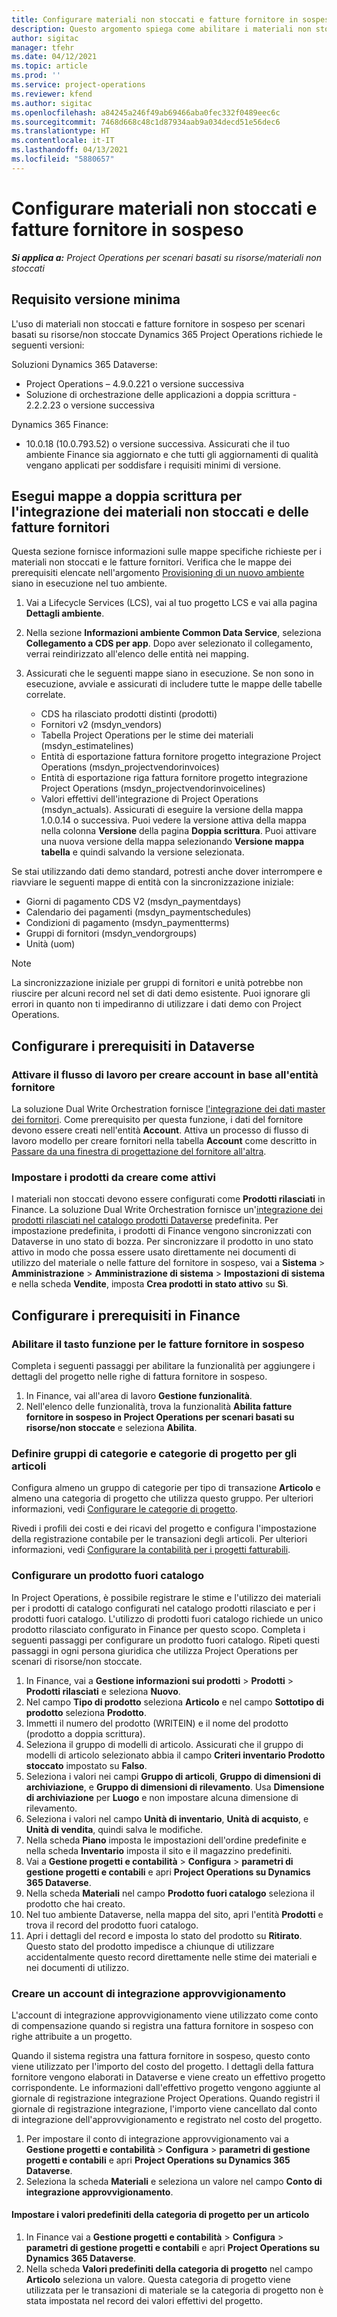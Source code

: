 ```yaml
---
title: Configurare materiali non stoccati e fatture fornitore in sospeso
description: Questo argomento spiega come abilitare i materiali non stoccati e le fatture fornitore in sospeso.
author: sigitac
manager: tfehr
ms.date: 04/12/2021
ms.topic: article
ms.prod: ''
ms.service: project-operations
ms.reviewer: kfend
ms.author: sigitac
ms.openlocfilehash: a84245a246f49ab69466aba0fec332f0489eec6c
ms.sourcegitcommit: 7468d668c48c1d87934aab9a034decd51e56dec6
ms.translationtype: HT
ms.contentlocale: it-IT
ms.lasthandoff: 04/13/2021
ms.locfileid: "5880657"
---
```

# <a name="configure-non-stocked-materials-and-pending-vendor-invoices"></a>Configurare materiali non stoccati e fatture fornitore in sospeso

_**Si applica a:** Project Operations per scenari basati su risorse/materiali non stoccati_

## <a name="minimum-version-requirement"></a>Requisito versione minima

L'uso di materiali non stoccati e fatture fornitore in sospeso per scenari basati su risorse/non stoccate Dynamics 365 Project Operations richiede le seguenti versioni:

Soluzioni Dynamics 365 Dataverse:

- Project Operations – 4.9.0.221 o versione successiva
- Soluzione di orchestrazione delle applicazioni a doppia scrittura - 2.2.2.23 o versione successiva

Dynamics 365 Finance:
- 10.0.18 (10.0.793.52) o versione successiva. Assicurati che il tuo ambiente Finance sia aggiornato e che tutti gli aggiornamenti di qualità vengano applicati per soddisfare i requisiti minimi di versione.

## <a name="run-dual-write-maps-for-non-stocked-materials-and-vendor-invoice-integration"></a>Esegui mappe a doppia scrittura per l'integrazione dei materiali non stoccati e delle fatture fornitori

Questa sezione fornisce informazioni sulle mappe specifiche richieste per i materiali non stoccati e le fatture fornitori. Verifica che le mappe dei prerequisiti elencate nell'argomento [Provisioning di un nuovo ambiente](../environment/resource-provision-new-environment.md#run-project-operations-dual-write-maps) siano in esecuzione nel tuo ambiente.

1. Vai a Lifecycle Services (LCS), vai al tuo progetto LCS e vai alla pagina **Dettagli ambiente**.
2. Nella sezione **Informazioni ambiente Common Data Service**, seleziona **Collegamento a CDS per app**. Dopo aver selezionato il collegamento, verrai reindirizzato all'elenco delle entità nei mapping.
3. Assicurati che le seguenti mappe siano in esecuzione. Se non sono in esecuzione, avviale e assicurati di includere tutte le mappe delle tabelle correlate.

    - CDS ha rilasciato prodotti distinti (prodotti)
    - Fornitori v2 (msdyn_vendors)
    - Tabella Project Operations per le stime dei materiali (msdyn_estimatelines)
    - Entità di esportazione fattura fornitore progetto integrazione Project Operations (msdyn_projectvendorinvoices)
    - Entità di esportazione riga fattura fornitore progetto integrazione Project Operations (msdyn_projectvendorinvoicelines)
    - Valori effettivi dell'integrazione di Project Operations (msdyn_actuals). Assicurati di eseguire la versione della mappa 1.0.0.14 o successiva. Puoi vedere la versione attiva della mappa nella colonna **Versione** della pagina **Doppia scrittura**. Puoi attivare una nuova versione della mappa selezionando **Versione mappa tabella** e quindi salvando la versione selezionata.

Se stai utilizzando dati demo standard, potresti anche dover interrompere e riavviare le seguenti mappe di entità con la sincronizzazione iniziale:
  - Giorni di pagamento CDS V2 (msdyn_paymentdays)
  - Calendario dei pagamenti (msdyn_paymentschedules)
  - Condizioni di pagamento (msdyn_paymentterms)
  - Gruppi di fornitori (msdyn_vendorgroups)
  - Unità (uom)

> [!NOTE]
> La sincronizzazione iniziale per gruppi di fornitori e unità potrebbe non riuscire per alcuni record nel set di dati demo esistente. Puoi ignorare gli errori in quanto non ti impediranno di utilizzare i dati demo con Project Operations.

## <a name="configure-prerequisites-in-dataverse"></a>Configurare i prerequisiti in Dataverse

### <a name="activate-workflow-to-create-accounts-based-on-vendor-entity"></a>Attivare il flusso di lavoro per creare account in base all'entità fornitore

La soluzione Dual Write Orchestration fornisce [l'integrazione dei dati master dei fornitori](https://docs.microsoft.com/dynamics365/fin-ops-core/dev-itpro/data-entities/dual-write/vendor-mapping). Come prerequisito per questa funzione, i dati del fornitore devono essere creati nell'entità **Account**. Attiva un processo di flusso di lavoro modello per creare fornitori nella tabella **Account** come descritto in [Passare da una finestra di progettazione del fornitore all'altra](https://docs.microsoft.com/dynamics365/fin-ops-core/dev-itpro/data-entities/dual-write/vendor-switch#use-the-extended-vendor-design-for-vendors-of-the-organization-type).

### <a name="set-products-to-be-created-as-active"></a>Impostare i prodotti da creare come attivi

I materiali non stoccati devono essere configurati come **Prodotti rilasciati** in Finance. La soluzione Dual Write Orchestration fornisce un'[integrazione dei prodotti rilasciati nel catalogo prodotti Dataverse](https://docs.microsoft.com/dynamics365/fin-ops-core/dev-itpro/data-entities/dual-write/product-mapping) predefinita. Per impostazione predefinita, i prodotti di Finance vengono sincronizzati con Dataverse in uno stato di bozza. Per sincronizzare il prodotto in uno stato attivo in modo che possa essere usato direttamente nei documenti di utilizzo del materiale o nelle fatture del fornitore in sospeso, vai a **Sistema** > **Amministrazione** > **Amministrazione di sistema** > **Impostazioni di sistema** e nella scheda **Vendite**, imposta **Crea prodotti in stato attivo** su **Sì**.

## <a name="configure-prerequisites-in-finance"></a>Configurare i prerequisiti in Finance

### <a name="enable-the-feature-key-for-pending-vendor-invoices"></a>Abilitare il tasto funzione per le fatture fornitore in sospeso

Completa i seguenti passaggi per abilitare la funzionalità per aggiungere i dettagli del progetto nelle righe di fattura fornitore in sospeso.

1. In Finance, vai all'area di lavoro **Gestione funzionalità**.
2. Nell'elenco delle funzionalità, trova la funzionalità **Abilita fatture fornitore in sospeso in Project Operations per scenari basati su risorse/non stoccate** e seleziona **Abilita**.

### <a name="define-category-groups-and-project-categories-for-items"></a>Definire gruppi di categorie e categorie di progetto per gli articoli

Configura almeno un gruppo di categorie per tipo di transazione **Articolo** e almeno una categoria di progetto che utilizza questo gruppo. Per ulteriori informazioni, vedi [Configurare le categorie di progetto](../project-accounting/configure-project-categories.md#category-groups).

Rivedi i profili dei costi e dei ricavi del progetto e configura l'impostazione della registrazione contabile per le transazioni degli articoli. Per ulteriori informazioni, vedi [Configurare la contabilità per i progetti fatturabili](../project-accounting/configure-accounting-billable-projects.md).

### <a name="set-up-a-write-in-product"></a>Configurare un prodotto fuori catalogo

In Project Operations, è possibile registrare le stime e l'utilizzo dei materiali per i prodotti di catalogo configurati nel catalogo prodotti rilasciato e per i prodotti fuori catalogo. L'utilizzo di prodotti fuori catalogo richiede un unico prodotto rilasciato configurato in Finance per questo scopo. Completa i seguenti passaggi per configurare un prodotto fuori catalogo. Ripeti questi passaggi in ogni persona giuridica che utilizza Project Operations per scenari di risorse/non stoccate.

1. In Finance, vai a **Gestione informazioni sui prodotti** > **Prodotti** > **Prodotti rilasciati** e seleziona **Nuovo**.
2. Nel campo **Tipo di prodotto** seleziona **Articolo** e nel campo **Sottotipo di prodotto** seleziona **Prodotto**.
3. Immetti il numero del prodotto (WRITEIN) e il nome del prodotto (prodotto a doppia scrittura).
4. Seleziona il gruppo di modelli di articolo. Assicurati che il gruppo di modelli di articolo selezionato abbia il campo **Criteri inventario Prodotto stoccato** impostato su **Falso**.
5. Seleziona i valori nei campi **Gruppo di articoli**, **Gruppo di dimensioni di archiviazione**, e **Gruppo di dimensioni di rilevamento**. Usa **Dimensione di archiviazione** per **Luogo** e non impostare alcuna dimensione di rilevamento.
6. Seleziona i valori nel campo **Unità di inventario**, **Unità di acquisto**, e **Unità di vendita**, quindi salva le modifiche.
7. Nella scheda **Piano** imposta le impostazioni dell'ordine predefinite e nella scheda **Inventario** imposta il sito e il magazzino predefiniti.
8. Vai a **Gestione progetti e contabilità** > **Configura** > **parametri di gestione progetti e contabili** e apri **Project Operations su Dynamics 365 Dataverse**. 
9. Nella scheda **Materiali** nel campo **Prodotto fuori catalogo** seleziona il prodotto che hai creato.
10. Nel tuo ambiente Dataverse, nella mappa del sito, apri l'entità **Prodotti** e trova il record del prodotto fuori catalogo. 
11. Apri i dettagli del record e imposta lo stato del prodotto su **Ritirato**. Questo stato del prodotto impedisce a chiunque di utilizzare accidentalmente questo record direttamente nelle stime dei materiali e nei documenti di utilizzo.

### <a name="set-up-a-procurement-integration-account"></a>Creare un account di integrazione approvvigionamento

L'account di integrazione approvvigionamento viene utilizzato come conto di compensazione quando si registra una fattura fornitore in sospeso con righe attribuite a un progetto.

Quando il sistema registra una fattura fornitore in sospeso, questo conto viene utilizzato per l'importo del costo del progetto. I dettagli della fattura fornitore vengono elaborati in Dataverse e viene creato un effettivo progetto corrispondente. Le informazioni dall'effettivo progetto vengono aggiunte al giornale di registrazione integrazione Project Operations. Quando registri il giornale di registrazione integrazione, l'importo viene cancellato dal conto di integrazione dell'approvvigionamento e registrato nel costo del progetto.

1. Per impostare il conto di integrazione approvvigionamento vai a **Gestione progetti e contabilità** > **Configura** > **parametri di gestione progetti e contabili** e apri **Project Operations su Dynamics 365 Dataverse**. 
2. Seleziona la scheda **Materiali** e seleziona un valore nel campo **Conto di integrazione approvvigionamento**.

#### <a name="set-up-project-category-defaults-for-an-item"></a>Impostare i valori predefiniti della categoria di progetto per un articolo

1. In Finance vai a **Gestione progetti e contabilità** > **Configura** > **parametri di gestione progetti e contabili** e apri **Project Operations su Dynamics 365 Dataverse**. 
2. Nella scheda **Valori predefiniti della categoria di progetto** nel campo **Articolo** seleziona un valore. Questa categoria di progetto viene utilizzata per le transazioni di materiale se la categoria di progetto non è stata impostata nel record dei valori effettivi del progetto.
